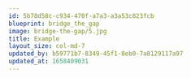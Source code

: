 ```yaml
---
id: 5b78d58c-c934-470f-a7a3-a3a53c823fcb
blueprint: bridge_the_gap
image: bridge-the-gap/5.jpg
title: Example
layout_size: col-md-7
updated_by: b59771b7-8349-45f1-8eb0-7a8129117a97
updated_at: 1658409031
---
```


